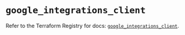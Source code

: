 # `google_integrations_client`

Refer to the Terraform Registry for docs: [`google_integrations_client`](https://registry.terraform.io/providers/hashicorp/google-beta/5.30.0/docs/resources/google_integrations_client).
